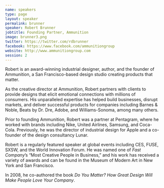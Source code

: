 ```yaml
---
name: speakers
type: page
layout: speaker
permalink: brunner
speaker: Robert Brunner
jobtitle: Founding Partner, Ammunition
image: brunner3.png
twitter: https://twitter.com/rdbrunner
facebook: https://www.facebook.com/ammunitiongroup
website: http://www.ammunitiongroup.com
session: 2
---
```

Robert is an award-winning industrial designer, author, and the founder of Ammunition, a San Francisco-based design studio creating products that matter.

As the creative director at Ammunition, Robert partners with clients to provide designs that elicit emotional connections with millions of consumers. His unparalleled expertise has helped build businesses, disrupt markets, and deliver successful products for companies including Barnes & Noble, Beats by Dr. Dre, Adobe, and Williams-Sonoma, among many others.

Prior to founding Ammunition, Robert was a partner at Pentagram, where he worked with brands including Nike, United Airlines, Samsung, and Coca-Cola. Previously, he was the director of industrial design for Apple and a co-founder of the design consultancy Lunar.

Robert is a regularly featured speaker at global events including CES, FUSE, SXSW, and the World Innovation Forum. He was named one of <em>Fast Company</em>’s “Most Creative People in Business,” and his work has received a variety of awards and can be found in the Museum of Modern Art in New York and San Francisco.

In 2008, he co-authored the book <em>Do You Matter? How Great Design Will Make People Love Your Company</em>.